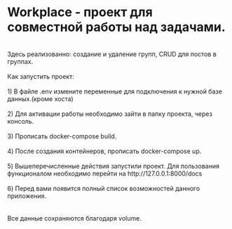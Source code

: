 
<h1>Workplace - проект для совместной работы над задачами.</h1>
<br>Здесь реализованно: создание и удаление групп, CRUD для постов в группах. 
<br>
<br>Как запустить проект:
<br>
<br>    1) В файле .env измените переменные для подключения к нужной базе данных.(кроме хоста)
<br>
<br>    2) Для активации работы необходимо зайти в папку проекта, через консоль.
<br>
<br>    3) Прописать docker-compose build. 
<br>
<br>    4) После создания контейнеров, прописать docker-compose up.
<br>
<br>    5) Вышеперечисленные действия запустили проект. Для пользования функционалом необходимо перейти на http://127.0.0.1:8000/docs
<br>
<br>   6) Перед вами появится полный список возможностей данного приложения.
<br>
<br>
<br> Все данные сохраняются благодаря volume.
    

